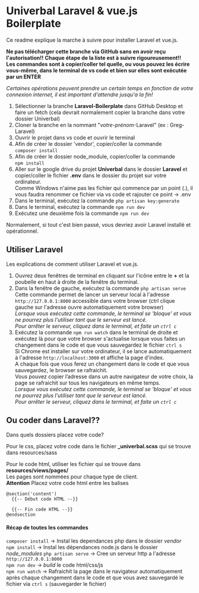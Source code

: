 
# Univerbal Laravel & vue.js Boilerplate

Ce readme explique la marche à suivre pour installer Laravel et vue.js.  

**Ne pas télécharger cette branche via GitHub sans en avoir reçu l'autorisation!!**
**Chaque étape de la liste est à suivre rigoureusement!!**  
**Les commandes sont à copier/coller tel quelle, ou vous pouvez les écrire vous-même, dans le terminal de vs code et bien sur elles sont exécutée par un ENTER**  

 *Certaines opérations peuvent prendre un certain temps en fonction de votre connexion internet, il est important d'attendre jusqu'a la fin!*

1. Sélectionner la branche **Laravel-Boilerplate** dans GitHub Desktop et faire un fetch (cela devrait normalement copier la branche dans votre dossier Univerbal)
2. Cloner la branche en la nommant "*votre-prénom*-Laravel" (ex : Greg-Laravel)
3. Ouvrir le projet dans vs code et ouvrir le terminal  
3. Afin de créer le dossier 'vendor', copier/coller la commande  
 `composer install`  
5. Afin de créer le dossier node_module, copier/coller la commande  
 `npm install`  
6. Aller sur le google drive du projet **Univerbal** dans le dossier **Laravel** et copier/coller le fichier **.env** dans le dossier du projet sur votre ordinateur.  
 Comme Windows n'aime pas les fichier qui commence par un point (.), il vous faudra renommer ce fichier via vs code et rajouter ce point -> .env 
6. Dans le terminal, exécutez la commande `php artisan key:generate`  
7. Dans le terminal, exécutez la commande `npm run dev`  
8. Exécutez une deuxième fois la commande `npm run dev`  

Normalement, si tout c'est bien passé, vous devriez avoir Laravel installé et opérationnel.

## Utiliser Laravel
Les explications de comment utiliser Laravel et vue.js.  

1. Ouvrez deux fenêtres de terminal en cliquant sur l'icône entre le **+** et la poubelle en haut à droite de la fenêtre du terminal.  
2. Dans la fenêtre de gauche, exécutez la commande `php artisan serve`  
Cette commande permet de lancer un serveur local à l'adresse `http://127.0.0.1:8000` accessible dans votre browser (ctrl clique gauche sur l'adresse ouvre automatiquement votre browser)  
*Lorsque vous exécutez cette commande, le terminal se 'bloque' et vous ne pourrez plus l'utiliser tant que le serveur est lancé.  
Pour arrêter le serveur, cliquez dans le terminal, et faite un `ctrl c`*
3. Exécutez la commande `npm run watch` dans le terminal de droite et exécutez là pour que votre browser s'actualise lorsque vous faites un changement dans le code et que vous sauvegardez le fichier `ctrl s`  
Si Chrome est installer sur votre ordinateur, il se lance automatiquement à l'adresse `http://localhost:3000` et affiche la page d'index.  
A chaque fois que vous ferez un changement dans le code et que vous sauvegardez, le browser se rafraichit.  
Vous pouvez copier l’adresse dans un autre navigateur de votre choix, la page se rafraichit sur tous les navigateurs en même temps.  
*Lorsque vous exécutez cette commande, le terminal se 'bloque' et vous ne pourrez plus l'utiliser tant que le serveur est lancé.  
Pour arrêter le serveur, cliquez dans le terminal, et faite un `ctrl c`*  


## Ou coder dans Laravel??
Dans quels dossiers placez votre code?

Pour le css, placez votre code dans le fichier **_univerbal.scss** qui se trouve dans resources/sass

Pour le code html, utiliser les fichier qui se trouve dans **resources/views/pages/**  
Les pages sont nommées pour chaque type de client.  
**Attention**
Placez votre code html entre les balises  
```
@section('content')
  {{-- Début code HTML --}}

  {{-- Fin code HTML --}}
@endsection
```

#### Récap de toutes les commandes
`composer install` -> Instal les dependances php dans le dossier *vendor*  
`npm install` -> Instal les dépendances node.js dans le dossier *node_modules*
`php artisan serve` -> Cree un serveur http a l'adresse `http://127.0.0.1:8000`  
`npm run dev` -> *build* le code html/css/js  
`npm run watch` -> Rafraichit la page dans le navigateur automatiquement après chaque changement dans le code et que vous avez sauvegardé le fichier via `ctrl s` (sauvegarder le fichier)  